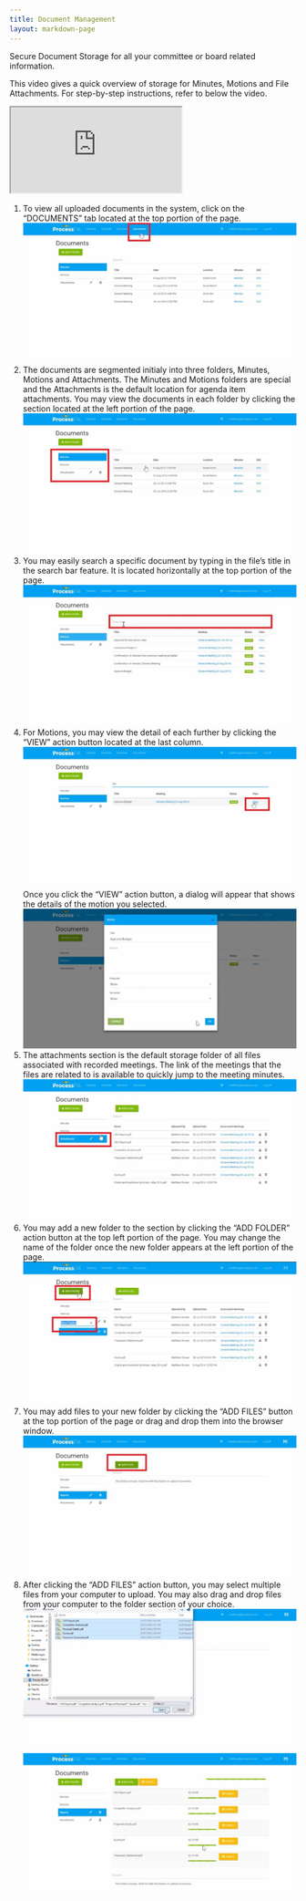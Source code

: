 ```yaml
---
title: Document Management
layout: markdown-page
---
```

Secure Document Storage for all your committee or board related information.

This video gives a quick overview of storage for Minutes, Motions and File Attachments. For step-by-step instructions, refer to below the video.

<div class="container my-5">
    <div class="embed-responsive embed-responsive-16by9">
        <iframe class="embed-responsive-item" src="https://www.youtube.com/embed/nDw7UKWmSV8" allowfullscreen></iframe>
    </div>
</div>

  1. To view all uploaded documents in the system, click on the “DOCUMENTS” tab located at the top portion of the page.  
    <img class="img-fluid" src="/content/pages/help/clip_image002-6.jpg" />
  2. The documents are segmented initialy into three folders, Minutes, Motions and Attachments. The Minutes and Motions folders are special and the Attachments is the default location for agenda item attachments. You may view the documents in each folder by clicking the section located at the left portion of the page.  
    <img class="img-fluid" src="/content/pages/help/clip_image004-6.jpg" />
  3. You may easily search a specific document by typing in the file’s title in the search bar feature. It is located horizontally at the top portion of the page.  
    <img class="img-fluid" src="/content/pages/help/clip_image006-5.jpg" />
  4. For Motions, you may view the detail of each further by clicking the “VIEW” action button located at the last column.  
    <img class="img-fluid" src="/content/pages/help/clip_image008-3.jpg" />
    Once you click the “VIEW” action button, a dialog will appear that shows the details of the motion you selected.   
    <img class="img-fluid" src="/content/pages/help/clip_image010-2.jpg" />
  5. The attachments section is the default storage folder of all files associated with recorded meetings. The link of the meetings that the files are related to is available to quickly jump to the meeting minutes.  
    <img class="img-fluid" src="/content/pages/help/clip_image012-2.jpg" />
  6. You may add a new folder to the section by clicking the “ADD FOLDER” action button at the top left portion of the page. You may change the name of the folder once the new folder appears at the left portion of the page.  
    <img class="img-fluid" src="/content/pages/help/clip_image014-1.jpg" />
  7. You may add files to your new folder by clicking the “ADD FILES” button at the top portion of the page or drag and drop them into the browser window.   
    <img class="img-fluid" src="/content/pages/help/clip_image016-1.jpg" />
  8. After clicking the “ADD FILES” action button, you may select multiple files from your computer to upload. You may also drag and drop files from your computer to the folder section of your choice.  
    <img class="img-fluid" src="/content/pages/help/clip_image018-1.jpg" />
    <img class="img-fluid" src="/content/pages/help/clip_image020-1.jpg" />

